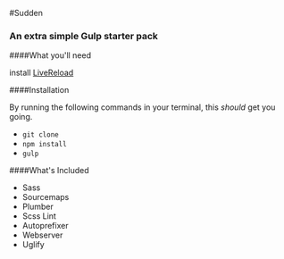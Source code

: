 #Sudden 
### An extra simple Gulp starter pack

####What you'll need  

install [LiveReload]('https://chrome.google.com/webstore/detail/livereload/jnihajbhpnppcggbcgedagnkighmdlei?hl=en')

####Installation

By running the following commands in your terminal, this _should_ get you going.

- `git clone`
- `npm install`
- `gulp`  

####What's Included

- Sass
- Sourcemaps
- Plumber
- Scss Lint
- Autoprefixer
- Webserver
- Uglify

